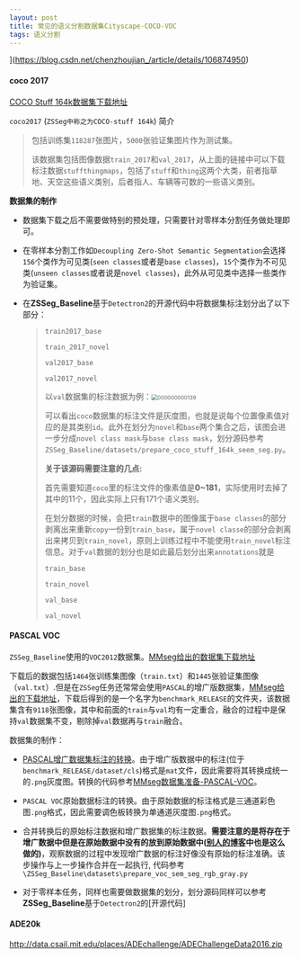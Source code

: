 ```yaml
---
layout: post
title: 常见的语义分割数据集Cityscape-COCO-VOC
tags: 语义分割
---
```


](https://blog.csdn.net/chenzhoujian_/article/details/106874950)

#### coco 2017

[COCO Stuff 164k数据集下载地址](https://github.com/nightrome/cocostuff#downloads)

`coco2017` (`ZSSeg中称之为COCO-stuff 164k`) 简介

> 包括训练集`118287`张图片，`5000`张验证集图片作为测试集。
>
> 该数据集包括图像数据`train_2017`和`val_2017`，从上面的链接中可以下载标注数据`stuffthingmaps`，包括了`stuff`和`thing`这两个大类，前者指草地、天空这些语义类别，后者指人、车辆等可数的一些语义类别。

**数据集的制作**

- 数据集下载之后不需要做特别的预处理，只需要针对零样本分割任务做处理即可。



- 在零样本分割工作如`Decoupling Zero-Shot Semantic Segmentation`会选择`156`个类作为可见类(`seen classes`或者是`base classes`)，`15`个类作为不可见类(`unseen classes`或者说是`novel classes`)，此外从可见类中选择一些类作为验证集。

- 在**ZSSeg_Baseline**基于`Detectron2`的开源代码中将数据集标注划分出了以下部分：

  > `train2017_base`
  >
  > `train_2017_novel`
  >
  > `val2017_base`
  >
  > `val2017_novel`
  >
  > 以`val`数据集的标注数据为例：<img src="D:\Document\Typora_files\Images\000000000139.png" alt="000000000139" style="zoom:67%;" />
  >
  > 可以看出`coco`数据集的标注文件是灰度图，也就是说每个位置像素值对应的是其类别`id`。此外在划分为`novel`和`base`两个集合之后，该图会进一步分成`novel class mask`与`base class mask`，划分源码参考`ZSSeg_Baseline/datasets/prepare_coco_stuff_164k_seem_seg.py`。
  >
  > 
  >
  > **关于该源码需要注意的几点:**
  >
  > 首先需要知道`coco`里的标注文件的像素值是**0~181**，实际使用时去掉了其中的11个，因此实际上只有171个语义类别。
  >
  > 在划分数据的时候，会把`train`数据中的图像属于`base classes`的部分剥离出来重新`copy`一份到`train_base`，属于`novel classe`的部分会剥离出来拷贝到`train_novel`，原则上训练过程中不能使用`train_novel`标注信息。对于`val`数据的划分也是如此最后划分出来`annotations`就是
  >
  > `train_base`
  >
  > `train_novel`
  >
  > `val_base`
  >
  > `val_novel`

#### PASCAL VOC

`ZSSeg_Baseline`使用的`VOC2012`数据集。[MMseg给出的数据集下载地址](http://host.robots.ox.ac.uk/pascal/VOC/voc2012/VOCtrainval_11-May-2012.tar)



下载后的数据包括`1464`张训练集图像（`train.txt`）和`1445`张验证集图像（`val.txt`）.但是在`ZSSeg`任务还常常会使用`PASCAL`的增广版数据集，[MMseg给出的下载地址](http://www.eecs.berkeley.edu/Research/Projects/CS/vision/grouping/semantic_contours/benchmark.tgz)，下载后得到的是一个名字为`benchmark_RELEASE`的文件夹，该数据集含有`9118`张图像，其中和前面的`train`与`val`均有一定重合，融合的过程中是保持`val`数据集不变，剔除掉`val`数据再与`train`融合。



数据集的制作：

- [PASCAL增广数据集标注的转换](https://mmsegmentation.readthedocs.io/zh_CN/latest/dataset_prepare.html)。由于增广版数据中的标注(位于`benchmark_RELEASE/dataset/cls`)格式是`mat`文件，因此需要将其转换成统一的`.png`灰度图。转换的代码参考[MMseg数据集准备-PASCAL-VOC](https://mmsegmentation.readthedocs.io/zh_CN/latest/dataset_prepare.html)。
- `PASCAL VOC`原始数据标注的转换。由于原始数据的标注格式是三通道彩色图`.png`格式，因此需要调色板转换为单通道灰度图`.png`格式。
- 合并转换后的原始标注数据和增广数据集的标注数据。**需要注意的是将存在于增广数据中但是在原始数据中没有的放到原始数据中([别人的博客](https://blog.csdn.net/pangyunsheng/article/details/87360238)中也是这么做的)**，观察数据的过程中发现增广数据的标注好像没有原始的标注准确。该步操作与上一步操作合并在一起执行,  代码参考`\ZSSeg_Baseline\datasets\prepare_voc_sem_seg_rgb_gray.py`



- 对于零样本任务，同样也需要做数据集的划分，划分源码同样可以参考**ZSSeg_Baseline**基于`Detectron2`的[开源代码]


#### ADE20k

http://data.csail.mit.edu/places/ADEchallenge/ADEChallengeData2016.zip

